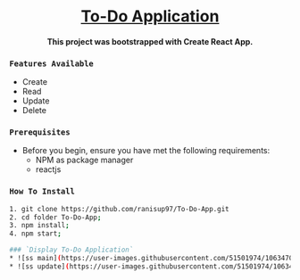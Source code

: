 <h1 align="center">
	<a href="#">
		To-Do Application
	</a>
</h1>
<h4 align="center"> This project was bootstrapped with Create React App. </h4>

### `Features Available`

* Create
* Read
* Update
* Delete

### `Prerequisites`

- Before you begin, ensure you have met the following requirements:
  - NPM as package manager
  - reactjs
  
### `How To Install` 
```bash
1. git clone https://github.com/ranisup97/To-Do-App.git
2. cd folder To-Do-App;
3. npm install;
4. npm start;

### `Display To-Do Application`
* ![ss main](https://user-images.githubusercontent.com/51501974/106347092-5a339300-62ee-11eb-97e8-9d073992c75c.PNG)
* ![ss update](https://user-images.githubusercontent.com/51501974/106347094-5b64c000-62ee-11eb-8400-45c3749164f3.PNG)

